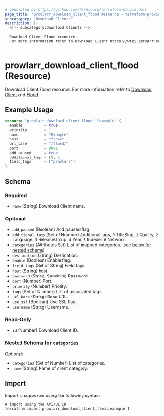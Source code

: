 ```yaml
---
# generated by https://github.com/hashicorp/terraform-plugin-docs
page_title: "prowlarr_download_client_flood Resource - terraform-provider-prowlarr"
subcategory: "Download Clients"
description: |-
  <!-- subcategory:Download Clients -->
  
  Download Client Flood resource.
  For more information refer to Download Client https://wiki.servarr.com/prowlarr/settings#download-clients and Flood https://wiki.servarr.com/prowlarr/supported#flood.
---
```


# prowlarr_download_client_flood (Resource)

<!-- subcategory:Download Clients -->
Download Client Flood resource.
For more information refer to [Download Client](https://wiki.servarr.com/prowlarr/settings#download-clients) and [Flood](https://wiki.servarr.com/prowlarr/supported#flood).

## Example Usage

```terraform
resource "prowlarr_download_client_flood" "example" {
  enable          = true
  priority        = 1
  name            = "Example"
  host            = "flood"
  url_base        = "/flood/"
  port            = 9091
  add_paused      = true
  additional_tags = [0, 1]
  field_tags      = ["prowlarr"]
}
```

<!-- schema generated by tfplugindocs -->
## Schema

### Required

- `name` (String) Download Client name.

### Optional

- `add_paused` (Boolean) Add paused flag.
- `additional_tags` (Set of Number) Additional tags, `0` TitleSlug, `1` Quality, `2` Language, `3` ReleaseGroup, `4` Year, `5` Indexer, `6` Network.
- `categories` (Attributes Set) List of mapped categories. (see [below for nested schema](#nestedatt--categories))
- `destination` (String) Destination.
- `enable` (Boolean) Enable flag.
- `field_tags` (Set of String) Field tags.
- `host` (String) host.
- `password` (String, Sensitive) Password.
- `port` (Number) Port.
- `priority` (Number) Priority.
- `tags` (Set of Number) List of associated tags.
- `url_base` (String) Base URL.
- `use_ssl` (Boolean) Use SSL flag.
- `username` (String) Username.

### Read-Only

- `id` (Number) Download Client ID.

<a id="nestedatt--categories"></a>
### Nested Schema for `categories`

Optional:

- `categories` (Set of Number) List of categories.
- `name` (String) Name of client category.

## Import

Import is supported using the following syntax:

```shell
# import using the API/UI ID
terraform import prowlarr_download_client_flood.example 1
```
